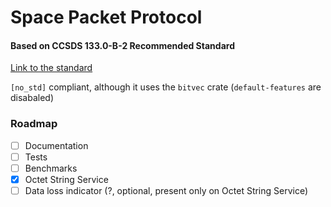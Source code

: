 # Space Packet Protocol
#### Based on CCSDS 133.0-B-2 Recommended Standard

[Link to the standard](https://public.ccsds.org/Pubs/133x0b2e1.pdf)

`[no_std]` compliant, although it uses the `bitvec` crate (`default-features` are disabaled)


### Roadmap

- [ ] Documentation
- [ ] Tests
- [ ] Benchmarks
- [x] Octet String Service
- [ ] Data loss indicator (?, optional, present only on Octet String Service)